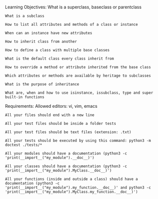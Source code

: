 Learning Objectives:
    What is a superclass, baseclass or parentclass

    What is a subclass

    How to list all attributes and methods of a class or instance

    When can an instance have new attributes

    How to inherit class from another

    How to define a class with multiple base classes

    What is the default class every class inherit from

    How to override a method or attribute inherited from the base class

    Which attributes or methods are available by heritage to subclasses

    What is the purpose of inheritance

    What are, when and how to use isinstance, issubclass, type and super built-in functions


Requirements:
    Allowed editors: vi, vim, emacs

    All your files should end with a new line

    All your test files should be inside a folder tests

    All your test files should be text files (extension: .txt)

    All your tests should be executed by using this command: python3 -m doctest ./tests/*

    All your modules should have a documentation (python3 -c 'print(__import__("my_module").__doc__)')

    All your classes should have a documentation (python3 -c 'print(__import__("my_module").MyClass.__doc__)')

    All your functions (inside and outside a class) should have a documentation (python3 -c 'print(__import__("my_module").my_function.__doc__)' and python3 -c 'print(__import__("my_module").MyClass.my_function.__doc__)')
   

